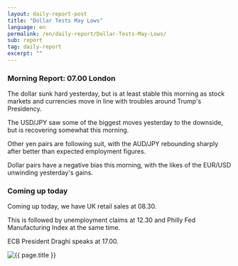 ```yaml
---
layout: daily-report-post
title: "Dollar Tests May Lows"
language: en
permalink: /en/daily-report/Dollar-Tests-May-Lows/
sub: report
tag: daily-report
excerpt: ""
---
```

### Morning Report: 07.00 London

The dollar sunk hard yesterday, but is at least stable this morning as stock markets and currencies move in line with troubles around Trump's Presidency. 

The USD/JPY saw some of the biggest moves yesterday to the downside, but is recovering somewhat this morning. 

Other yen pairs are following suit, with the AUD/JPY rebounding sharply after better than expected employment figures. 

Dollar pairs have a negative bias this morning, with the likes of the EUR/USD unwinding yesterday's gains.

### Coming up today

Coming up today, we have UK retail sales at 08.30. 

This is followed by unemployment claims at 12.30 and Philly Fed Manufacturing Index at the same time. 

ECB President Draghi speaks at 17.00. 

<p><img src="{{ "/assets/images/daily-report/2017-05-18_07-20-12.jpg" | relative_url }}" alt="{{ page.title }}" title="{{ page.title }}"></p>